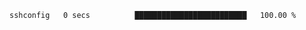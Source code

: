 <!--START_SECTION:waka-->

```txt
sshconfig   0 secs          █████████████████████████   100.00 %
```

<!--END_SECTION:waka-->
